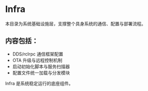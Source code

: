 # Infra

本目录为系统基础设施层，支撑整个具身系统的通信、配置与部署流程。

## 内容包括：

- DDS/rclrpc 通信框架配置
- OTA 升级与远程控制机制
- 启动初始化脚本与服务扫描器
- 配置文件统一加载与分发模块

Infra 是系统稳定运行的底座组件。
